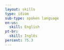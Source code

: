```yaml
---
layout: skills
type: idiom
sub-type: spoken language
en-us:
  skill: English
pt-br:
  skill: Inglês
percent: 75.3
---
```

